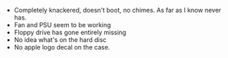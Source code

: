 - Completely knackered, doesn't boot, no chimes.  As far as I know never has.
- Fan and PSU seem to be working
- Floppy drive has gone entirely missing
- No idea what's on the hard disc
- No apple logo decal on the case.
